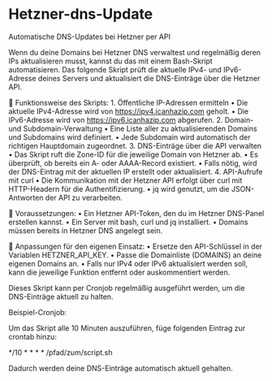 # Hetzner-dns-Update


Automatische DNS-Updates bei Hetzner per API

Wenn du deine Domains bei Hetzner DNS verwaltest und regelmäßig deren IPs aktualisieren musst, kannst du das mit einem Bash-Skript automatisieren. Das folgende Skript prüft die aktuelle IPv4- und IPv6-Adresse deines Servers und aktualisiert die DNS-Einträge über die Hetzner API.

🔹 Funktionsweise des Skripts:
	1.	Öffentliche IP-Adressen ermitteln
	•	Die aktuelle IPv4-Adresse wird von https://ipv4.icanhazip.com geholt.
	•	Die IPv6-Adresse wird von https://ipv6.icanhazip.com abgerufen.
	2.	Domain- und Subdomain-Verwaltung
	•	Eine Liste aller zu aktualisierenden Domains und Subdomains wird definiert.
	•	Jede Subdomain wird automatisch der richtigen Hauptdomain zugeordnet.
	3.	DNS-Einträge über die API verwalten
	•	Das Skript ruft die Zone-ID für die jeweilige Domain von Hetzner ab.
	•	Es überprüft, ob bereits ein A- oder AAAA-Record existiert.
	•	Falls nötig, wird der DNS-Eintrag mit der aktuellen IP erstellt oder aktualisiert.
	4.	API-Aufrufe mit curl
	•	Die Kommunikation mit der Hetzner API erfolgt über curl mit HTTP-Headern für die Authentifizierung.
	•	jq wird genutzt, um die JSON-Antworten der API zu verarbeiten.

🔹 Voraussetzungen:
	•	Ein Hetzner API-Token, den du im Hetzner DNS-Panel erstellen kannst.
	•	Ein Server mit bash, curl und jq installiert.
	•	Domains müssen bereits in Hetzner DNS angelegt sein.

🔹 Anpassungen für den eigenen Einsatz:
	•	Ersetze den API-Schlüssel in der Variablen HETZNER_API_KEY.
	•	Passe die Domainliste (DOMAINS) an deine eigenen Domains an.
	•	Falls nur IPv4 oder IPv6 aktualisiert werden soll, kann die jeweilige Funktion entfernt oder auskommentiert werden.

Dieses Skript kann per Cronjob regelmäßig ausgeführt werden, um die DNS-Einträge aktuell zu halten.

Beispiel-Cronjob:

Um das Skript alle 10 Minuten auszuführen, füge folgenden Eintrag zur crontab hinzu:

*/10 * * * * /pfad/zum/script.sh

Dadurch werden deine DNS-Einträge automatisch aktuell gehalten.